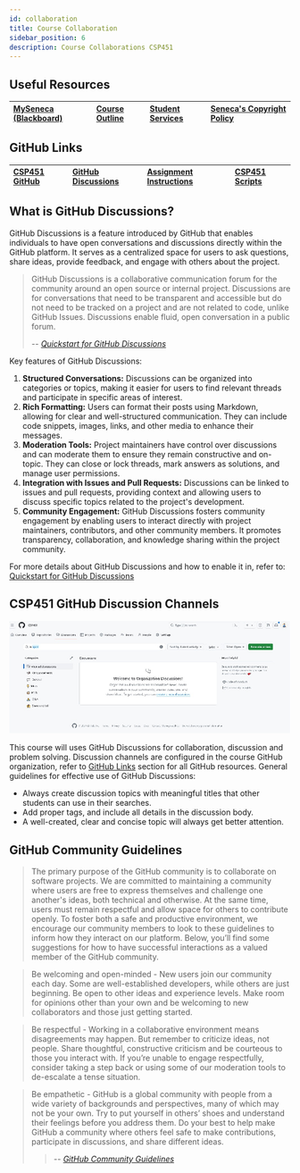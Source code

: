 ```yaml
---
id: collaboration
title: Course Collaboration
sidebar_position: 6
description: Course Collaborations CSP451
---
```


## Useful Resources

| [MySeneca (Blackboard)](https://my.senecacollege.ca/) | [Course Outline](https://apps.senecapolytechnic.ca/ssos/findOutline.do?termCode=08424&subjectCode=CSP451&schoolCode=ITAS) | [Student Services](https://www.senecapolytechnic.ca/about/policies/academics-and-student-services.html) | [Seneca's Copyright Policy](https://www.senecapolytechnic.ca/about/policies/copyright-policy.html) |
| :--- | :--- | :--- | :--- |

## GitHub Links

| [CSP451 GitHub](https://github.com/CSP451) | [GitHub Discussions](https://github.com/orgs/CSP451/discussions) | [Assignment Instructions](https://github.com/CSP451/CSP451-ComputerSystemsProject) | [CSP451 Scripts](https://github.com/CSP451/CSP451-Scripts) |
| :--- | :--- | :--- | :--- |

## What is GitHub Discussions?

GitHub Discussions is a feature introduced by GitHub that enables individuals to have open conversations and discussions directly within the GitHub platform. It serves as a centralized space for users to ask questions, share ideas, provide feedback, and engage with others about the project.

> GitHub Discussions is a collaborative communication forum for the community around an open source or internal project. Discussions are for conversations that need to be transparent and accessible but do not need to be tracked on a project and are not related to code, unlike GitHub Issues. Discussions enable fluid, open conversation in a public forum.
> 
> -- <cite>[Quickstart for GitHub Discussions][1]</cite>

[1]: https://docs.github.com/en/discussions/quickstart

Key features of GitHub Discussions:

1. **Structured Conversations:** Discussions can be organized into categories or topics, making it easier for users to find relevant threads and participate in specific areas of interest.
2. **Rich Formatting:** Users can format their posts using Markdown, allowing for clear and well-structured communication. They can include code snippets, images, links, and other media to enhance their messages.
3. **Moderation Tools:** Project maintainers have control over discussions and can moderate them to ensure they remain constructive and on-topic. They can close or lock threads, mark answers as solutions, and manage user permissions.
4. **Integration with Issues and Pull Requests:** Discussions can be linked to issues and pull requests, providing context and allowing users to discuss specific topics related to the project's development.
5. **Community Engagement:** GitHub Discussions fosters community engagement by enabling users to interact directly with project maintainers, contributors, and other community members. It promotes transparency, collaboration, and knowledge sharing within the project community.

For more details about GitHub Discussions and how to enable it in, refer to: [Quickstart for GitHub Discussions](https://docs.github.com/en/discussions/quickstart)

## CSP451 GitHub Discussion Channels

![github-collaborations](/img/about/github_discussions.jpg)

This course will uses GitHub Discussions for collaboration, discussion and problem solving. Discussion channels are configured in the course GitHub organization, refer to [GitHub Links](#github-links) section for all GitHub resources. General guidelines for effective use of GitHub Discussions:

- Always create discussion topics with meaningful titles that other students can use in their searches.
- Add proper tags, and include all details in the discussion body.
- A well-created, clear and concise topic will always get better attention.

## GitHub Community Guidelines

> The primary purpose of the GitHub community is to collaborate on software projects. We are committed to maintaining a community where users are free to express themselves and challenge one another's ideas, both technical and otherwise. At the same time, users must remain respectful and allow space for others to contribute openly. To foster both a safe and productive environment, we encourage our community members to look to these guidelines to inform how they interact on our platform. Below, you’ll find some suggestions for how to have successful interactions as a valued member of the GitHub community.

> Be welcoming and open-minded - New users join our community each day. Some are well-established developers, while others are just beginning. Be open to other ideas and experience levels. Make room for opinions other than your own and be welcoming to new collaborators and those just getting started.

> Be respectful - Working in a collaborative environment means disagreements may happen. But remember to criticize ideas, not people. Share thoughtful, constructive criticism and be courteous to those you interact with. If you’re unable to engage respectfully, consider taking a step back or using some of our moderation tools to de-escalate a tense situation.

> Be empathetic - GitHub is a global community with people from a wide variety of backgrounds and perspectives, many of which may not be your own. Try to put yourself in others’ shoes and understand their feelings before you address them. Do your best to help make GitHub a community where others feel safe to make contributions, participate in discussions, and share different ideas.
>
> > -- <cite>[GitHub Community Guidelines][2]</cite>

[2]: https://docs.github.com/en/site-policy/github-terms/github-community-guidelines